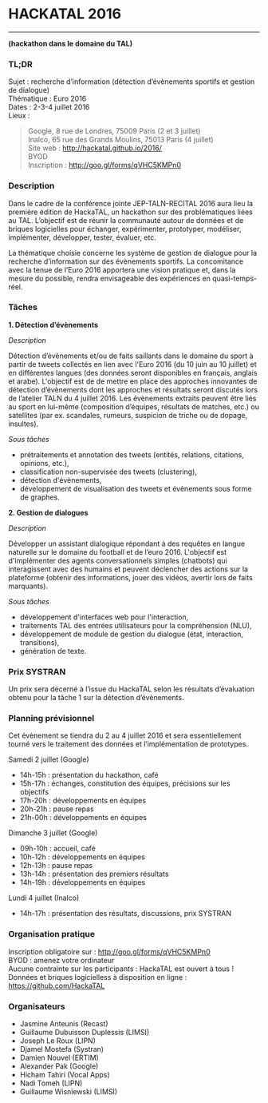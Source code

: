 # HACKATAL 2016
---------------

**(hackathon dans le domaine du TAL)**

### TL;DR

Sujet : recherche d’information (détection d’évènements sportifs et gestion de dialogue)  
Thématique : Euro 2016  
Dates : 2-3-4 juillet 2016  
Lieux :  
> Google, 8 rue de Londres, 75009 Paris (2 et 3 juillet)  
> Inalco, 65 rue des Grands Moulins, 75013 Paris (4 juillet)  
Site web : http://hackatal.github.io/2016/  
BYOD  
Inscription : http://goo.gl/forms/qVHC5KMPn0  

### Description

Dans le cadre de la conférence jointe JEP-TALN-RECITAL 2016 aura lieu la première édition de HackaTAL, un hackathon sur des problématiques liées au TAL. L’objectif est de réunir la communauté autour de données et de briques logicielles pour échanger, expérimenter, prototyper, modéliser, implémenter, développer, tester, évaluer, etc.

La thématique choisie concerne les système de gestion de dialogue pour la recherche d’information sur des évènements sportifs. La concomitance avec la tenue de l’Euro 2016 apportera une vision pratique et, dans la mesure du possible, rendra envisageable des expériences en quasi-temps-réel.

### Tâches

**1. Détection d’évènements**

*Description*

Détection d’évènements et/ou de faits saillants dans le domaine du sport à partir de tweets collectés en lien avec l'Euro 2016 (du 10 juin au 10 juillet) et en différentes langues (des données seront disponibles en français, anglais et arabe). L'objectif est de de mettre en place des approches innovantes de détection d’évènements dont les approches et résultats seront discutés lors de l’atelier TALN du 4 juillet 2016. Les évènements extraits peuvent être liés au sport en lui-même (composition d’équipes, résultats de matches, etc.) ou satellites (par ex. scandales, rumeurs, suspicion de triche ou de dopage, insultes).

*Sous tâches*

- prétraitements et annotation des tweets (entités, relations, citations, opinions, etc.),
- classification non-supervisée des tweets (clustering),
- détection d'évènements,
- développement de visualisation des tweets et évènements sous forme de graphes.

**2. Gestion de dialogues**

*Description*

Développer un assistant dialogique répondant à des requêtes en langue naturelle sur le domaine du football et de l’euro 2016. L'objectif est d'implémenter des agents conversationnels simples (chatbots) qui interagissent avec des humains et peuvent déclencher des actions sur la plateforme (obtenir des informations, jouer des vidéos, avertir lors de faits marquants).

*Sous tâches*

- développement d'interfaces web pour l'interaction,
- traitements TAL des entrées utilisateurs pour la compréhension (NLU),
- développement de module de gestion du dialogue (état, interaction, transitions),
- génération de texte.

### Prix SYSTRAN

Un prix sera décerné à l’issue du HackaTAL selon les résultats d’évaluation obtenu pour la tâche 1 sur la détection d’évènements.

### Planning prévisionnel

Cet évènement se tiendra du 2 au 4 juillet 2016 et sera essentiellement tourné vers le traitement des données et l’implémentation de prototypes.

Samedi 2 juillet (Google)
- 14h-15h : présentation du hackathon, café
- 15h-17h : échanges, constitution des équipes, précisions sur les objectifs
- 17h-20h : développements en équipes
- 20h-21h : pause repas
- 21h-00h : développements en équipes

Dimanche 3 juillet (Google)
- 09h-10h :  accueil, café
- 10h-12h :  développements en équipes
- 12h-13h : pause repas
- 13h-14h : présentation des premiers résultats
- 14h-19h :  développements en équipes

Lundi 4 juillet (Inalco)
- 14h-17h : présentation des résultats, discussions, prix SYSTRAN

### Organisation pratique

Inscription obligatoire sur :  http://goo.gl/forms/qVHC5KMPn0  
BYOD : amenez votre ordinateur  
Aucune contrainte sur les participants : HackaTAL est ouvert à tous !  
Données et briques logicielless à disposition en ligne : https://github.com/HackaTAL  

### Organisateurs

- Jasmine Anteunis (Recast)
- Guillaume Dubuisson Duplessis (LIMSI)
- Joseph Le Roux (LIPN)
- Djamel Mostefa (Systran)
- Damien Nouvel (ERTIM)
- Alexander Pak (Google)
- Hicham Tahiri (Vocal Apps)
- Nadi Tomeh (LIPN)
- Guillaume Wisniewski (LIMSI)

